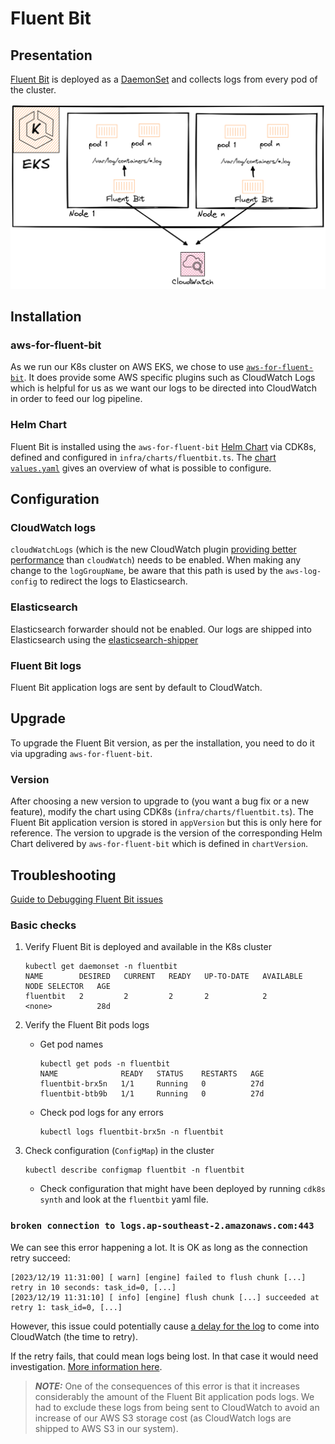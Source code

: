 # Fluent Bit

## Presentation

[Fluent Bit](https://docs.fluentbit.io/manual/installation/kubernetes) is deployed as a [DaemonSet](https://kubernetes.io/docs/concepts/workloads/controllers/daemonset/) and collects logs from every pod of the cluster.

![Fluent Bit in EKS](static/fluentbit_in_eks.png)

## Installation

### aws-for-fluent-bit

As we run our K8s cluster on AWS EKS, we chose to use [`aws-for-fluent-bit`](https://github.com/aws/aws-for-fluent-bit). It does provide some AWS specific plugins such as CloudWatch Logs which is helpful for us as we want our logs to be directed into CloudWatch in order to feed our log pipeline.

### Helm Chart

Fluent Bit is installed using the `aws-for-fluent-bit` [Helm Chart](https://github.com/aws/eks-charts/tree/master/stable/aws-for-fluent-bit) via CDK8s, defined and configured in `infra/charts/fluentbit.ts`. The [chart `values.yaml`](https://github.com/aws/eks-charts/blob/master/stable/aws-for-fluent-bit/values.yaml) gives an overview of what is possible to configure.

## Configuration

### CloudWatch logs

`cloudWatchLogs` (which is the new CloudWatch plugin [providing better performance](https://github.com/aws/eks-charts/pull/903) than `cloudWatch`) needs to be enabled.
When making any change to the `logGroupName`, be aware that this path is used by the `aws-log-config` to redirect the logs to Elasticsearch.

### Elasticsearch

Elasticsearch forwarder should not be enabled. Our logs are shipped into Elasticsearch using the [elasticsearch-shipper](https://github.com/linz/elasticsearch-shipper)

### Fluent Bit logs

Fluent Bit application logs are sent by default to CloudWatch.

## Upgrade

To upgrade the Fluent Bit version, as per the installation, you need to do it via upgrading `aws-for-fluent-bit`.

### Version

After choosing a new version to upgrade to (you want a bug fix or a new feature), modify the chart using CDK8s (`infra/charts/fluentbit.ts`).
The Fluent Bit application version is stored in `appVersion` but this is only here for reference. The version to upgrade is the version of the corresponding Helm Chart delivered by `aws-for-fluent-bit` which is defined in `chartVersion`.

## Troubleshooting

[Guide to Debugging Fluent Bit issues](https://github.com/aws/aws-for-fluent-bit/blob/mainline/troubleshooting/debugging.md)

### Basic checks

1. Verify Fluent Bit is deployed and available in the K8s cluster

   ```shell
   kubectl get daemonset -n fluentbit
   NAME        DESIRED   CURRENT   READY   UP-TO-DATE   AVAILABLE   NODE SELECTOR   AGE
   fluentbit   2         2         2       2            2           <none>          28d
   ```

2. Verify the Fluent Bit pods logs

   - Get pod names

     ```shell
     kubectl get pods -n fluentbit
     NAME              READY   STATUS    RESTARTS   AGE
     fluentbit-brx5n   1/1     Running   0          27d
     fluentbit-btb9b   1/1     Running   0          27d
     ```

   - Check pod logs for any errors

     ```shell
     kubectl logs fluentbit-brx5n -n fluentbit
     ```

3. Check configuration (`ConfigMap`) in the cluster

   ```shell
   kubectl describe configmap fluentbit -n fluentbit
   ```

   - Check configuration that might have been deployed by running `cdk8s synth` and look at the `fluentbit` yaml file.

### `broken connection to logs.ap-southeast-2.amazonaws.com:443`

We can see this error happening a lot. It is OK as long as the connection retry succeed:

```console
[2023/12/19 11:31:00] [ warn] [engine] failed to flush chunk [...] retry in 10 seconds: task_id=0, [...]
[2023/12/19 11:31:10] [ info] [engine] flush chunk [...] succeeded at retry 1: task_id=0, [...]
```

However, this issue could potentially cause [a delay for the log](https://github.com/aws/aws-for-fluent-bit/blob/mainline/troubleshooting/debugging.md#log-delay) to come into CloudWatch (the time to retry).

If the retry fails, that could mean logs being lost. In that case it would need investigation. [More information here](https://github.com/aws/aws-for-fluent-bit/blob/mainline/troubleshooting/debugging.md#how-do-i-tell-if-fluent-bit-is-losing-logs).

> **_NOTE:_** One of the consequences of this error is that it increases considerably the amount of the Fluent Bit application pods logs. We had to exclude these logs from being sent to CloudWatch to avoid an increase of our AWS S3 storage cost (as CloudWatch logs are shipped to AWS S3 in our system).
